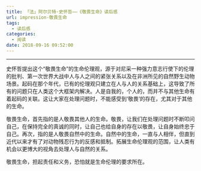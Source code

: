 ```yaml
---
title: 「法」阿尔贝特·史怀哲——《敬畏生命》读后感
url: impression-敬畏生命
tags:
  - 读后感
categories:
  - 阅读
date: 2018-09-16 09:52:00
---
```


***
史怀哲提出这个“敬畏生命”的生命伦理观，源于对尼采一种强力意志行使下的伦理的批判、第一次世界大战中人与人之间的紧张关系以及在非洲所见的自然野生动物场景。起码在那个年代，已有的伦理观只建立在人与人的关系基础上，这导致了所有的问题只在人类这个大框架内解决。人是自我的，个人的，而并不与其他生命有着起码的关联。这让大家在处理问题时，不能感受到‘敬畏’的存在，尤其对于其他的生命。<!-- more -->

敬畏生命，首先指的是人敬畏其他人的生命。敬畏，让我们在处理问题时不断叩问自己，在保持完全的真诚的同时，让自己也给自身的存在以敬畏，让自身始终忠于自己。再次，指的是人敬畏自然中的生命。自然中的生命，一直与人相伴，但直到近代以来才有了对动物残忍行为的反感和抵制。拓展生命伦理观的范围，让人类有机会以更博大的视角去处理人与自然的关系。

敬畏生命，担起责任和义务，恐怕就是生命伦理的要求所在。
